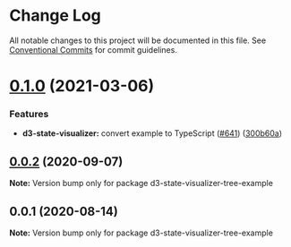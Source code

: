 # Change Log

All notable changes to this project will be documented in this file.
See [Conventional Commits](https://conventionalcommits.org) for commit guidelines.

# [0.1.0](https://github.com/reduxjs/redux-devtools/compare/d3-state-visualizer-tree-example@0.0.2...d3-state-visualizer-tree-example@0.1.0) (2021-03-06)


### Features

* **d3-state-visualizer:** convert example to TypeScript ([#641](https://github.com/reduxjs/redux-devtools/issues/641)) ([300b60a](https://github.com/reduxjs/redux-devtools/commit/300b60a8b1f92a6d7c78510a1bea304490aa23be))





## [0.0.2](https://github.com/reduxjs/redux-devtools/compare/d3-state-visualizer-tree-example@0.0.1...d3-state-visualizer-tree-example@0.0.2) (2020-09-07)

**Note:** Version bump only for package d3-state-visualizer-tree-example

## 0.0.1 (2020-08-14)

**Note:** Version bump only for package d3-state-visualizer-tree-example
